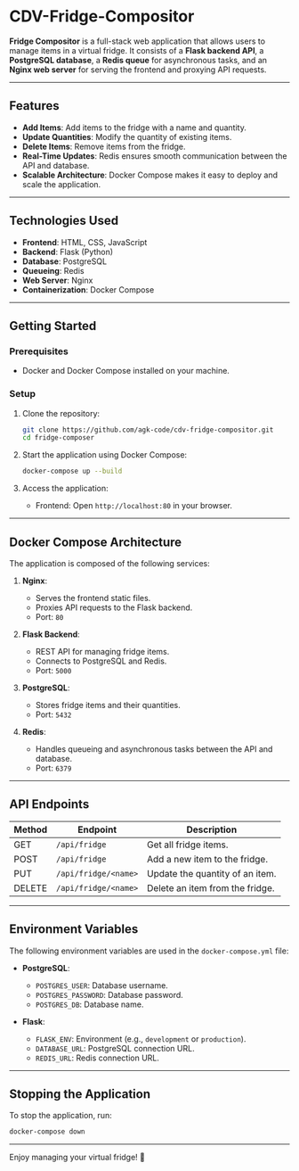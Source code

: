# CDV-Fridge-Compositor

**Fridge Compositor** is a full-stack web application that allows users to manage items in a virtual fridge. It consists of a **Flask backend API**, a **PostgreSQL database**, a **Redis queue** for asynchronous tasks, and an **Nginx web server** for serving the frontend and proxying API requests.

---

## Features

- **Add Items**: Add items to the fridge with a name and quantity.
- **Update Quantities**: Modify the quantity of existing items.
- **Delete Items**: Remove items from the fridge.
- **Real-Time Updates**: Redis ensures smooth communication between the API and database.
- **Scalable Architecture**: Docker Compose makes it easy to deploy and scale the application.

---

## Technologies Used

- **Frontend**: HTML, CSS, JavaScript
- **Backend**: Flask (Python)
- **Database**: PostgreSQL
- **Queueing**: Redis
- **Web Server**: Nginx
- **Containerization**: Docker Compose

---

## Getting Started

### Prerequisites

- Docker and Docker Compose installed on your machine.

### Setup

1. Clone the repository:
   ```bash
   git clone https://github.com/agk-code/cdv-fridge-compositor.git
   cd fridge-composer
   ```

2. Start the application using Docker Compose:
   ```bash
   docker-compose up --build
   ```

3. Access the application:
   - Frontend: Open `http://localhost:80` in your browser.

---

## Docker Compose Architecture

The application is composed of the following services:

1. **Nginx**:
   - Serves the frontend static files.
   - Proxies API requests to the Flask backend.
   - Port: `80`

2. **Flask Backend**:
   - REST API for managing fridge items.
   - Connects to PostgreSQL and Redis.
   - Port: `5000`

3. **PostgreSQL**:
   - Stores fridge items and their quantities.
   - Port: `5432`

4. **Redis**:
   - Handles queueing and asynchronous tasks between the API and database.
   - Port: `6379`

---

## API Endpoints

| Method | Endpoint               | Description                     |
|--------|------------------------|---------------------------------|
| GET    | `/api/fridge`          | Get all fridge items.           |
| POST   | `/api/fridge`          | Add a new item to the fridge.   |
| PUT    | `/api/fridge/<name>`   | Update the quantity of an item. |
| DELETE | `/api/fridge/<name>`   | Delete an item from the fridge. |

---

## Environment Variables

The following environment variables are used in the `docker-compose.yml` file:

- **PostgreSQL**:
  - `POSTGRES_USER`: Database username.
  - `POSTGRES_PASSWORD`: Database password.
  - `POSTGRES_DB`: Database name.

- **Flask**:
  - `FLASK_ENV`: Environment (e.g., `development` or `production`).
  - `DATABASE_URL`: PostgreSQL connection URL.
  - `REDIS_URL`: Redis connection URL.

---

## Stopping the Application

To stop the application, run:
```bash
docker-compose down
```
---

Enjoy managing your virtual fridge! 🎉